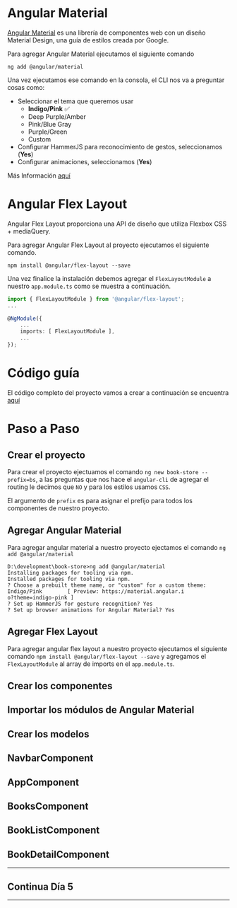 # Angular Material

[Angular Material](https://material.angular.io/)   es una librería de componentes web con un diseño Material Design, una guía de estilos creada por Google.

Para agregar Angular Material ejecutamos el siguiente comando
```
ng add @angular/material
```
Una vez ejecutamos ese comando en la consola, el CLI nos va a preguntar cosas como:

- Seleccionar el tema que queremos usar
  - **Indigo/Pink** ✅
  - Deep Purple/Amber
  - Pink/Blue Gray
  - Purple/Green
  - Custom
- Configurar HammerJS para reconocimiento de gestos, seleccionamos (**Yes**)
- Configurar animaciones, seleccionamos (**Yes**)

Más Información [aquí](https://material.angular.io/guide/getting-started)

# Angular Flex Layout

Angular Flex Layout proporciona una API de diseño que utiliza Flexbox CSS + mediaQuery.

Para agregar Angular Flex Layout al proyecto ejecutamos el siguiente comando.

```
npm install @angular/flex-layout --save
```
Una vez finalice la instalación debemos agregar el `FlexLayoutModule` a nuestro `app.module.ts` como se muestra a continuación.

``` typescript
import { FlexLayoutModule } from '@angular/flex-layout';
...

@NgModule({
    ...
    imports: [ FlexLayoutModule ],
    ...
});
```

# Código guía

  El código completo del proyecto vamos a crear a continuación se encuentra [aquí](https://github.com/arias9306/capacitacion-angular/tree/master/dia4/book-store)


# Paso a Paso
  ## Crear el proyecto

  Para crear el proyecto ejectuamos el comando `ng new book-store --prefix=bs`,  a las preguntas que nos hace el `angular-cli` de agregar el routing le decimos que `NO` y para los estilos usamos `CSS`.

  El argumento de `prefix` es para asignar el prefijo para todos los componentes de nuestro proyecto.

  ## Agregar Angular Material

  Para agregar angular material a nuestro proyecto ejectamos el comando `ng add @angular/material`

  ```
  D:\development\book-store>ng add @angular/material
  Installing packages for tooling via npm.
  Installed packages for tooling via npm.
  ? Choose a prebuilt theme name, or "custom" for a custom theme: Indigo/Pink        [ Preview: https://material.angular.i
  o?theme=indigo-pink ]
  ? Set up HammerJS for gesture recognition? Yes
  ? Set up browser animations for Angular Material? Yes

  ```
  ## Agregar Flex Layout

  Para agregar angular flex layout a nuestro proyecto ejecutamos el siguiente comando `npm install @angular/flex-layout --save` y agregamos el `FlexLayoutModule` al array de imports en el `app.module.ts`.

  ## Crear los componentes
  ## Importar los módulos de Angular Material
  ## Crear los modelos
  ## NavbarComponent
  ## AppComponent
  ## BooksComponent
  ## BookListComponent
  ## BookDetailComponent

________
## Continua Día 5
________